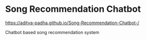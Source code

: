 # Song Recommendation Chatbot

 https://aditya-padha.github.io/Song-Recommendation-Chatbot-/
 
 Chatbot based song recommendation system
 
